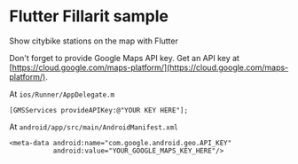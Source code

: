 # Flutter Fillarit sample

Show citybike stations on the map with Flutter

Don't forget to provide Google Maps API key.
Get an API key at [https://cloud.google.com/maps-platform/](https://cloud.google.com/maps-platform/).

At `ios/Runner/AppDelegate.m`
```
[GMSServices provideAPIKey:@"YOUR KEY HERE"];
```

At `android/app/src/main/AndroidManifest.xml`
```
<meta-data android:name="com.google.android.geo.API_KEY"
           android:value="YOUR_GOOGLE_MAPS_KEY_HERE"/>
```
